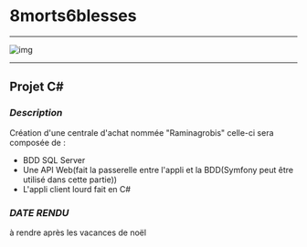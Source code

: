 # 8morts6blesses
***
![img](/image/Shema-projet)
***
## Projet C#

### _Description_

Création d'une centrale d'achat nommée "Raminagrobis" celle-ci sera composée de :

* BDD SQL Server
* Une API Web(fait la passerelle entre l'appli et la BDD(Symfony peut être utilisé dans cette partie))
* L'appli client lourd fait en C#

### _DATE RENDU_
à rendre après les vacances de noël 
